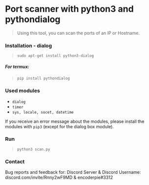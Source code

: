 # Port scanner with python3 and pythondialog
> Using this tool, you can scan the ports of an IP or Hostname.

### Installation - dialog
> ```sudo apt-get install python3-dialog```
##### For termux:
> ```pip install pythondialog```

### Used modules
- ```dialog```
- ```timer```
- ```sys, locale, socet, datetime```

If you receive an error message about the modules, please install the modules with ```pip3``` (except for the dialog box module).

### Run
> ```python3 scan.py```

### Contact
Bug reports and feedback for:
Discord Server & Discord Username: discord.com/invite/Rnny2wF9MD & encoderpie#3312
